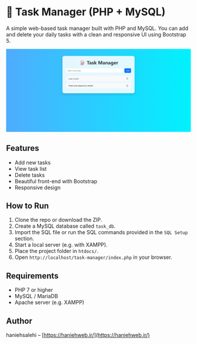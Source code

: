 # 📝 Task Manager (PHP + MySQL)

A simple web-based task manager built with PHP and MySQL. You can add and delete your daily tasks with a clean and responsive UI using Bootstrap 5.

![Task Manager Screenshot](./screenshot_2025_07_21_200241.png)


## Features

- Add new tasks
- View task list
- Delete tasks
- Beautiful front-end with Bootstrap
- Responsive design

## How to Run

1. Clone the repo or download the ZIP.
2. Create a MySQL database called `task_db`.
3. Import the SQL file or run the SQL commands provided in the `SQL Setup` section.
4. Start a local server (e.g. with XAMPP).
5. Place the project folder in `htdocs/`.
6. Open `http://localhost/task-manager/index.php` in your browser.

## Requirements

- PHP 7 or higher
- MySQL / MariaDB
- Apache server (e.g. XAMPP)

## Author

haniehsalehi – [https://haniehweb.ir/](https://haniehweb.ir/)
